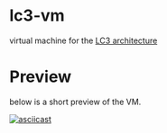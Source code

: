 # lc3-vm
virtual machine for the [LC3 architecture](https://en.wikipedia.org/wiki/Little_Computer_3)

# Preview

below is a short preview of the VM.

[![asciicast](https://asciinema.org/a/v2SYCdLodM2bYEQmes3aMG5Kt.svg)](https://asciinema.org/a/v2SYCdLodM2bYEQmes3aMG5Kt)
